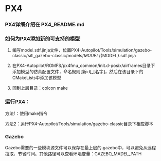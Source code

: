 # PX4

### PX4详细介绍在 PX4_README.md

### 如何为PX4添加新的可支持的模型
1. 编写model.sdf.jinja文件，位置PX4-Autopilot/Tools/simulation/gazebo-classic/sitl_gazebo-classic/models/${MODEL}/${MODEL}.sdf.jinja
  
2. 在PX4-Autopilot/ROMFS/px4fmu_common/init.d-posix/airframes目录下添加模型的仿真配置文件，命名规则[新id]_[名字]，然后在该目录下的CMakeLists中添加该模型
   
3. 回到上层目录：colcon make 

### 运行PX4：
  方法1：使用make指令

  方法2：运行PX4-Autopilot/Tools/simulation/gazebo-classic目录下相应脚本

### Gazebo
Gazebo需要的一些模块源文件可以保存在最上层的.gazebo中，可以避免从远程拉取，节省时间。其他路径可以查看环境变量：GAZEBO_MADEL_PATH


